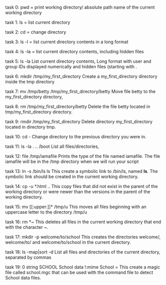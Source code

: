 task 0: pwd = print working directory/ absolute path name of the current working directory

task 1: ls = list current directory

task 2: cd = change directory 

task 3: ls -l = list current directory contents in a long format

task 4: ls -la = list current directory contents, including hidden files

task 5: ls -la  List current directory contents, Long format with user and group IDs displayed numerically and hidden files (starting with .

task 6: mkdir /tmp/my_first_directory Create a my_first_directory directory inside the tmp directory

task 7: mv /tmp/betty /tmp/my_first_directory/betty Move file betty to the my_first_directory directory, 

task 8: rm /tmp/my_first_directory/betty Delete the file betty located in tmp/my_first_directory directory.

task 9: rmdir /tmp/my_first_directory Delete directory my_first_directory located in directory tmp.

task 10: cd - Change directory to the previous directory you were in.

task 11: ls -la . .. /boot List all files/directories, 

task 12: file /tmp/iamafile Prints the type of the file named iamafile. The file iamafile will be in the /tmp directory when we will run your script

task 13: ln -s /bin/ls ls This create a symbolic link to /bin/ls, named __ls__. The symbolic link should be created in the current working directory.

task 14: cp -u *.html .. This copy files that did not exist in the parent of the working directory or were newer than the versions in the parent of the working directory.

task 15: mv [[:upper:]]* /tmp/u This moves all files beginning with an uppercase letter to the directory /tmp/u

task 16: rm *~ This deletes all files in the current working directory that end with the character ~.

task 17: mkdir -p welcome/to/school This creates the directories welcome/, welcome/to/ and welcome/to/school in the current directory.

task 18: ls -map|sort -d List all files and directories of the current directory, separated by commas

task 19: 0 string SCHOOL School data !:mime School = This create a magic file called school.mgc that can be used with the command file to detect School data files. 
